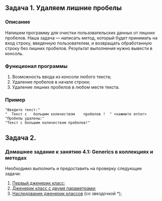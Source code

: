 ## Задача 1. Удаляем лишние пробелы

### Описание
Напишем программу для очистки пользовательских данных от лишних пробелов.
Наша задача — написать метод, который будет принимать на вход строку, введенную пользователем, и возвращать обработанную строку без лишних пробелов.
Результат выполнения нужно вывести в консоль.

### Функционал программы
1. Возможность ввода из консоли любого текста;
2. Удаление пробелов в начале строки;
3. Удаление лишних пробелов в любом месте текста.

### Пример
```
"Введите текст:"
"  Текст с   большим количеством    пробелов !  " <нажмите enter>
"Пробелы удалены:"
"Текст с большим количеством пробелов!"
```


## Задача 2.

### Домашнее задание к занятию 4.1: Generics в коллекциях и методах

Необходимо выполнить и предоставить на проверку следующие задачи:

1. [Первый дженерик класс](./task1.md);
2. [Дженерик класс с двумя параметрами](./task2.md);
3. [Наследование дженерик классов](./task3.md) (со звездочкой *);

